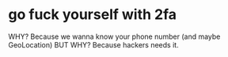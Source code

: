 # go fuck yourself with 2fa

WHY?
Because we wanna know your phone number (and maybe GeoLocation)
BUT WHY?
Because hackers needs it.
